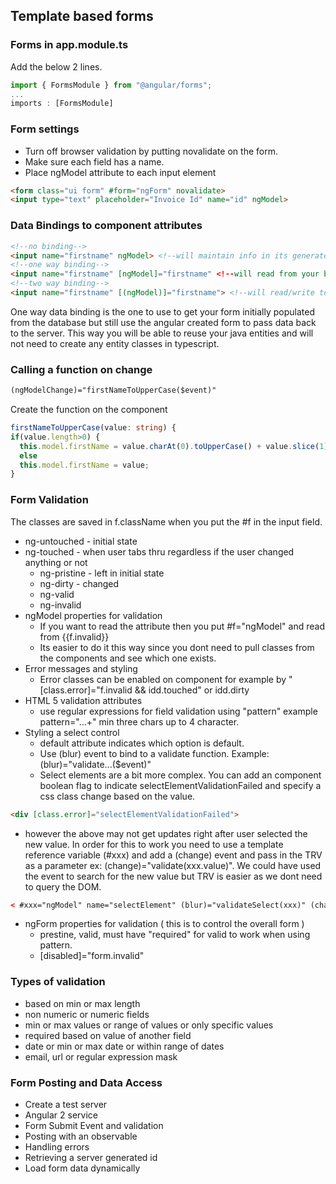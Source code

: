 ## Template based forms

### Forms in app.module.ts

Add the below 2 lines.
```typescript
import { FormsModule } from "@angular/forms";
...
imports : [FormsModule]
```

### Form settings
* Turn off browser validation by putting novalidate on the form.
* Make sure each field has a name.
* Place ngModel attribute to each input element
```html
<form class="ui form" #form="ngForm" novalidate>
<input type="text" placeholder="Invoice Id" name="id" ngModel>
```

### Data Bindings to component attributes
```html
<!--no binding-->
<input name="firstname" ngModel> <!--will maintain info in its generated form object-->
<!--one way binding-->
<input name="firstname" [ngModel]="firstname" <!--will read from your bean into the element-->
<!--two way binding-->
<input name="firstname" [(ngModel)]="firstname"> <!--will read/write to and from the element-->
```

One way data binding is the one to use to get your form initially populated from the database but still use the angular created form to pass data back to the server. This way you will be able to reuse your java entities and will not need to create any entity classes in typescript.

### Calling a function on change
```html
(ngModelChange)="firstNameToUpperCase($event)"
```

Create the function on the component
```typescript
firstNameToUpperCase(value: string) {
if(value.length>0) {
  this.model.firstName = value.charAt(0).toUpperCase() + value.slice(1);
  else
  this.model.firstName = value;
}  
```

### Form Validation

The classes are saved in f.className when you put the #f in the input field.
* ng-untouched - initial state
* ng-touched - when user tabs thru regardless if the user changed anything or not
  * ng-pristine - left in initial state
  * ng-dirty - changed
  * ng-valid
  * ng-invalid
* ngModel properties for validation
  * If you want to read the attribute then you put #f="ngModel" and read from {{f.invalid}}
  * Its easier to do it this way since you dont need to pull classes from the components and see which one exists.
* Error messages and styling
  * Error classes can be enabled on component for example by "[class.error]="f.invalid && idd.touched" or idd.dirty 
* HTML 5 validation attributes
  * use regular expressions for field validation using "pattern" example pattern="...+" min three chars up to 4 character.
* Styling a select control
  * default attribute indicates which option is default.
  * Use (blur) event to bind to a validate function. Example: (blur)="validate...($event)"
  * Select elements are a bit more complex. You can add an component boolean flag to indicate selectElementValidationFailed and specify a css class change based on the value.
```html
<div [class.error]="selectElementValidationFailed">
```
  * however the above may not get updates right after user selected the new value. In order for this to work you need to use a template reference variable (#xxx) and add a (change) event and pass in the TRV as a parameter ex: (change)="validate(xxx.value)". We could have used the event to search for the new value but TRV is easier as we dont need to query the DOM.
```html
< #xxx="ngModel" name="selectElement" (blur)="validateSelect(xxx)" (change)="validateSelect(xxx)" [ngModel]="objectFromDB"
```
* ngForm properties for validation ( this is to control the overall form )
  * prestine, valid, must have "required" for valid to work when using pattern.
  * [disabled]="form.invalid"

### Types of validation
* based on min or max length
* non numeric or numeric fields
* min or max values or range of values or only specific values
* required based on value of another field
* date or min or max date or within range of dates
* email, url or regular expression mask

### Form Posting and Data Access

* Create a test server
* Angular 2 service
* Form Submit Event and validation
* Posting with an observable
* Handling errors
* Retrieving a server generated id
* Load form data dynamically







